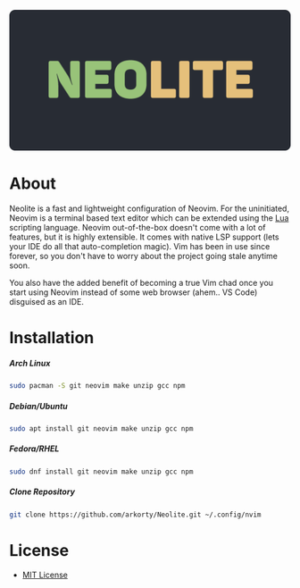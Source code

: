 ![neolite.png](blob/cover.png)

# About

Neolite is a fast and lightweight configuration of Neovim. For the uninitiated, Neovim is a terminal based text editor which can be extended using the [Lua](https://www.lua.org/about.html) scripting language. Neovim out-of-the-box doesn't come with a lot of features, but it is highly extensible. It comes with native LSP support (lets your IDE do all that auto-completion magic). Vim has been in use since forever, so you don't have to worry about the project going stale anytime soon.

You also have the added benefit of becoming a true Vim chad once you start using Neovim instead of some web browser (ahem.. VS Code) disguised as an IDE.

# Installation

##### Arch Linux

```bash
sudo pacman -S git neovim make unzip gcc npm
```

##### Debian/Ubuntu

```bash
sudo apt install git neovim make unzip gcc npm
```

##### Fedora/RHEL

```bash
sudo dnf install git neovim make unzip gcc npm
```

##### Clone Repository

```bash
git clone https://github.com/arkorty/Neolite.git ~/.config/nvim
```

# License

- [MIT License](LICENSE)
